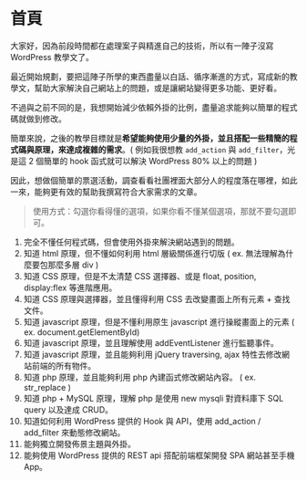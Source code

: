 # 首頁

大家好，因為前段時間都在處理案子與精進自己的技術，所以有一陣子沒寫 WordPress 教學文了。

最近開始規劃，要把這陣子所學的東西盡量以白話、循序漸進的方式，寫成新的教學文，幫助大家解決自己網站上的問題，或是讓網站變得更多功能、更好看。

不過與之前不同的是，我想開始減少依賴外掛的比例，盡量追求能夠以簡單的程式碼就做到修改。

簡單來說，之後的教學目標就是**希望能夠使用少量的外掛，並且搭配一些精簡的程式碼與原理，來達成複雜的需求**。( 例如我很想教 `add_action` 與 `add_filter`，光是這 2 個簡單的 hook 函式就可以解決 WordPress 80% 以上的問題 )

因此，想做個簡單的票選活動，調查看看社團裡面大部分人的程度落在哪裡，如此一來，能夠更有效的幫助我撰寫符合大家需求的文章。

> 使用方式：勾選你看得懂的選項，如果你看不懂某個選項，那就不要勾選即可。

1. 完全不懂任何程式碼，但會使用外掛來解決網站遇到的問題。
2. 知道 html 原理，但不懂如何利用 html 層級關係進行切版 ( ex. 無法理解為什麼要包那麼多層 div )
3. 知道 CSS 原理，但是不太清楚 CSS 選擇器、或是 float, position, display:flex 等進階應用。
4. 知道 CSS 原理與選擇器，並且懂得利用 CSS 去改變畫面上所有元素 + 查找文件。
5. 知道 javascript 原理，但是不懂利用原生 javascript 進行操縱畫面上的元素 ( ex. document.getElementById)
6. 知道 javascript 原理，並且理解使用 addEventListener 進行監聽事件。
7. 知道 javascript 原理，並且能夠利用 jQuery traversing, ajax 特性去修改網站前端的所有物件。
8. 知道 php 原理，並且能夠利用 php 內建函式修改網站內容。 ( ex. str_replace )
9. 知道 php + MySQL 原理，理解 php 是使用 new mysqli 對資料庫下 SQL query 以及達成 CRUD。
10. 知道如何利用 WordPress 提供的 Hook 與 API，使用 add_action / add_filter 來動態修改網站。
11. 能夠獨立開發佈景主題與外掛。
12. 能夠使用 WordPress 提供的 REST api 搭配前端框架開發 SPA 網站甚至手機 App。
